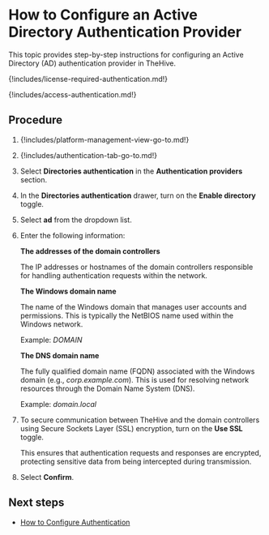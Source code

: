 # How to Configure an Active Directory Authentication Provider

This topic provides step-by-step instructions for configuring an Active Directory (AD) authentication provider in TheHive.

{!includes/license-required-authentication.md!}

{!includes/access-authentication.md!}

## Procedure

1. {!includes/platform-management-view-go-to.md!}

2. {!includes/authentication-tab-go-to.md!}

3. Select **Directories authentication** in the **Authentication providers** section.

4. In the **Directories authentication** drawer, turn on the **Enable directory** toggle.

5. Select **ad** from the dropdown list.

6. Enter the following information:

    **The addresses of the domain controllers**

    The IP addresses or hostnames of the domain controllers responsible for handling authentication requests within the network.

    **The Windows domain name**

    The name of the Windows domain that manages user accounts and permissions. This is typically the NetBIOS name used within the Windows network.

    Example: *DOMAIN*

    **The DNS domain name**

    The fully qualified domain name (FQDN) associated with the Windows domain (e.g., *corp.example.com*). This is used for resolving network resources through the Domain Name System (DNS).

    Example: *domain.local*

7. To secure communication between TheHive and the domain controllers using Secure Sockets Layer (SSL) encryption, turn on the **Use SSL** toggle.

    This ensures that authentication requests and responses are encrypted, protecting sensitive data from being intercepted during transmission.

8. Select **Confirm**.

## Next steps

* [How to Configure Authentication](configure-authentication.md)
